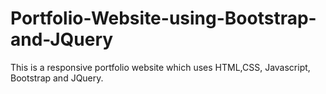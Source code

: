 # Portfolio-Website-using-Bootstrap-and-JQuery
This is a responsive portfolio website which uses HTML,CSS, Javascript, Bootstrap and JQuery.
